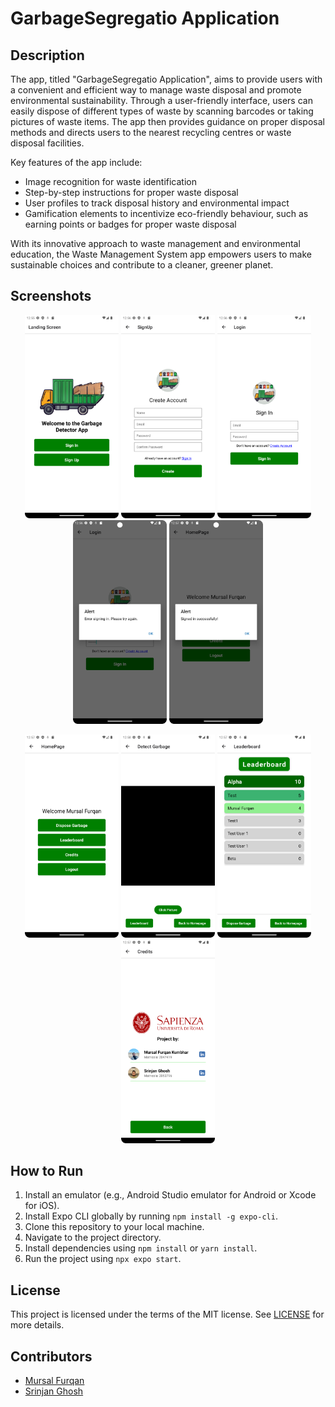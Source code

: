# GarbageSegregatio Application

## Description

The app, titled "GarbageSegregatio Application", aims to provide users with a convenient and efficient way to manage waste disposal and promote environmental sustainability. Through a user-friendly interface, users can easily dispose of different types of waste by scanning barcodes or taking pictures of waste items. The app then provides guidance on proper disposal methods and directs users to the nearest recycling centres or waste disposal facilities.

Key features of the app include:

- Image recognition for waste identification
- Step-by-step instructions for proper waste disposal
- User profiles to track disposal history and environmental impact
- Gamification elements to incentivize eco-friendly behaviour, such as earning points or badges for proper waste disposal

With its innovative approach to waste management and environmental education, the Waste Management System app empowers users to make sustainable choices and contribute to a cleaner, greener planet.

## Screenshots

<p align="center">
  <img src="AppScreenshots/LandingScreen.png" width="150"> <img src="AppScreenshots/SignupScreen.png" width="150"> <img src="AppScreenshots/SignInScreen.png" width="150"> <img src="AppScreenshots/SignInError.png" width="150"> <img src="AppScreenshots/SignInSuccess.png" width="150"> 
</p>

<p align="center">
  <img src="AppScreenshots/HomePage.png" width="150"> <img src="AppScreenshots/DisposeGarbageScreen.png" width="150"> 
  <img src="AppScreenshots/LeaderBoard.png" width="150"> <img src="AppScreenshots/Credits.png" width="150"> 
</p>

## How to Run

1. Install an emulator (e.g., Android Studio emulator for Android or Xcode for iOS).
2. Install Expo CLI globally by running `npm install -g expo-cli`.
3. Clone this repository to your local machine.
4. Navigate to the project directory.
5. Install dependencies using `npm install` or `yarn install`.
6. Run the project using `npx expo start`.

## License

This project is licensed under the terms of the MIT license.
See [LICENSE](LICENSE) for more details.

## Contributors

- [Mursal Furqan](https://github.com/mursalfk)
- [Srinjan Ghosh](https://github.com/srinjanghosh)
